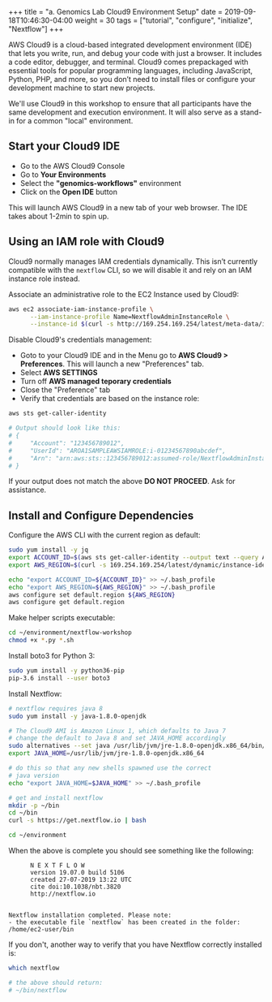 +++
title = "a. Genomics Lab Cloud9 Environment Setup"
date = 2019-09-18T10:46:30-04:00 
weight = 30 
tags = ["tutorial", "configure", "initialize", "Nextflow"]
+++

AWS Cloud9 is a cloud-based integrated development environment (IDE) that lets you write, run, and debug your code with just a browser. It includes a code editor, debugger, and terminal. Cloud9 comes prepackaged with essential tools for popular programming languages, including JavaScript, Python, PHP, and more, so you don’t need to install files or configure your development machine to start new projects.

We'll use Cloud9 in this workshop to ensure that all participants have the same development and execution environment.  It will also serve as a stand-in for a common "local" environment.

## Start your Cloud9 IDE

* Go to the AWS Cloud9 Console
* Go to **Your Environments**
* Select the **"genomics-workflows"** environment
* Click on the **Open IDE** button

This will launch AWS Cloud9 in a new tab of your web browser.  The IDE takes about 1-2min to spin up.

## Using an IAM role with Cloud9
Cloud9 normally manages IAM credentials dynamically. This isn’t currently compatible with the `nextflow` CLI, so we will disable it and rely on an IAM instance role instead.

Associate an administrative role to the EC2 Instance used by Cloud9:

```bash
aws ec2 associate-iam-instance-profile \
      --iam-instance-profile Name=NextflowAdminInstanceRole \
      --instance-id $(curl -s http://169.254.169.254/latest/meta-data/instance-id)

```

Disable Cloud9's credentials management:

* Goto to your Cloud9 IDE and in the Menu go to **AWS Cloud9 > Preferences**.  This will launch a new "Preferences" tab.
* Select **AWS SETTINGS**
* Turn off **AWS managed teporary credentials**
* Close the "Preference" tab
* Verify that credentials are based on the instance role:

```bash
aws sts get-caller-identity

# Output should look like this:
# {
#     "Account": "123456789012", 
#     "UserId": "AROA1SAMPLEAWSIAMROLE:i-01234567890abcdef", 
#     "Arn": "arn:aws:sts::123456789012:assumed-role/NextflowAdminInstanceRole/i-01234567890abcdef"
# }
```

If your output does not match the above **DO NOT PROCEED**.  Ask for assistance.

## Install and Configure Dependencies

Configure the AWS CLI with the current region as default:

```bash
sudo yum install -y jq
export ACCOUNT_ID=$(aws sts get-caller-identity --output text --query Account)
export AWS_REGION=$(curl -s 169.254.169.254/latest/dynamic/instance-identity/document | jq -r '.region')

echo "export ACCOUNT_ID=${ACCOUNT_ID}" >> ~/.bash_profile
echo "export AWS_REGION=${AWS_REGION}" >> ~/.bash_profile
aws configure set default.region ${AWS_REGION}
aws configure get default.region
```

Make helper scripts executable:

```bash
cd ~/environment/nextflow-workshop
chmod +x *.py *.sh
```

Install boto3 for Python 3:

```bash
sudo yum install -y python36-pip
pip-3.6 install --user boto3
```

Install Nextflow:

```bash
# nextflow requires java 8
sudo yum install -y java-1.8.0-openjdk

# The Cloud9 AMI is Amazon Linux 1, which defaults to Java 7
# change the default to Java 8 and set JAVA_HOME accordingly
sudo alternatives --set java /usr/lib/jvm/jre-1.8.0-openjdk.x86_64/bin/java
export JAVA_HOME=/usr/lib/jvm/jre-1.8.0-openjdk.x86_64

# do this so that any new shells spawned use the correct
# java version
echo "export JAVA_HOME=$JAVA_HOME" >> ~/.bash_profile

# get and install nextflow
mkdir -p ~/bin
cd ~/bin
curl -s https://get.nextflow.io | bash

cd ~/environment
```

When the above is complete you should see something like the following:

```text
      N E X T F L O W
      version 19.07.0 build 5106
      created 27-07-2019 13:22 UTC 
      cite doi:10.1038/nbt.3820
      http://nextflow.io


Nextflow installation completed. Please note:
- the executable file `nextflow` has been created in the folder: /home/ec2-user/bin
```

If you don't, another way to verify that you have Nextflow correctly installed is:

```bash
which nextflow

# the above should return:
# ~/bin/nextflow
```
